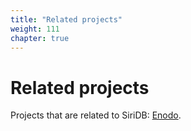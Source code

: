 ```yaml
---
title: "Related projects"
weight: 111
chapter: true
---
```


# Related projects

Projects that are related to SiriDB: [Enodo](./enodo).